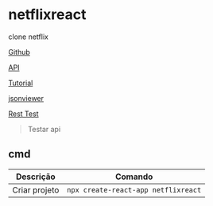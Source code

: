 # netflixreact

clone netflix

[Github](https://github.com/ederpbj/netflixreact)

[API](https://www.themoviedb.org/)

[Tutorial](https://www.youtube.com/watch?v=tBweoUiMsDg)

[jsonviewer](http://jsonviewer.stack.hu/)

[Rest Test](https://resttesttest.com/)

> Testar api

## cmd

| Descrição     | Comando                             |
| ------------- | ----------------------------------- |
| Criar projeto | `npx create-react-app netflixreact` |

